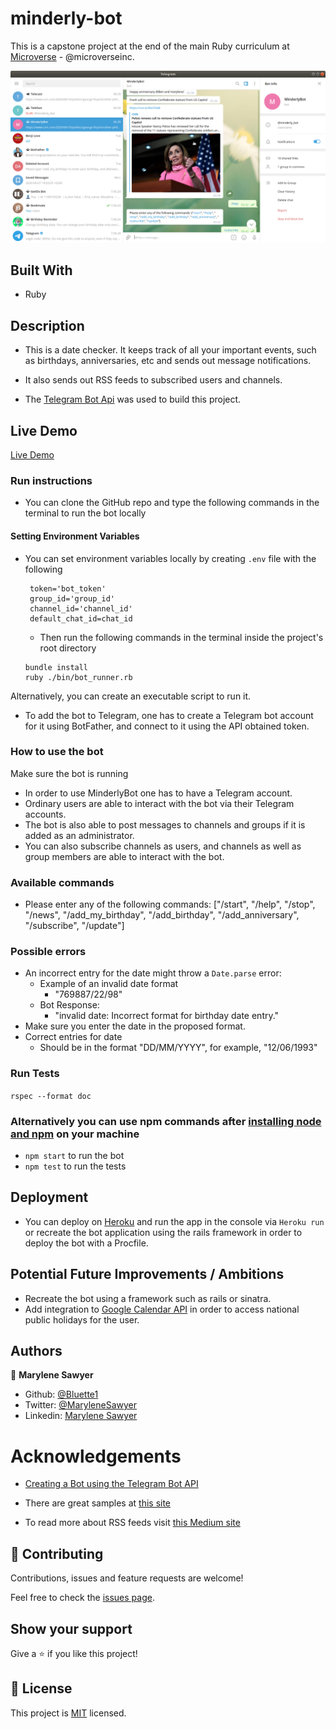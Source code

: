 # minderly-bot

This is a capstone project at the end of the main Ruby curriculum at [Microverse](https:www.microverse.org/) - @microverseinc.

![demopage](./public/images/screenshot.png)

## Built With

- Ruby 

## Description
- This is a date checker. It keeps track of all your important events, such as birthdays, anniversaries, etc and sends out message notifications.
- It also sends out RSS feeds to subscribed users and channels.

- The [Telegram Bot Api](https://core.telegram.org/bots/api) was used to build this project.

## Live Demo

[Live Demo](https://t.me/xextris_bot)

### Run instructions 
-  You can clone the GitHub repo and type the following commands in the terminal to run the bot locally 
#### Setting Environment Variables
- You can set environment variables locally by creating `.env` file with the following
   ```
    token='bot_token'
    group_id='group_id'
    channel_id='channel_id'
    default_chat_id=chat_id
    ```
  -  Then run the following commands in the terminal inside the project's root directory
    ```
    bundle install
    ruby ./bin/bot_runner.rb
    ```

 Alternatively, you can create an executable script to run it.
- To add the bot to Telegram, one has to create a Telegram bot account for it using BotFather, and connect to it using the API obtained token.

### How to use the bot
Make sure the bot is running
- In order to use MinderlyBot one has to have a Telegram account.
- Ordinary users are able to interact with the bot via their Telegram accounts.
- The bot is also able to post messages to channels and groups if it is added as an administrator.
- You can also subscribe channels as users, and channels as well as group members are able to interact
  with the bot.

### Available commands
- Please enter any of the following commands: ["/start", "/help", "/stop", "/news", "/add_my_birthday", "/add_birthday", "/add_anniversary", "/subscribe", "/update"]

### Possible errors
- An incorrect entry for the date might throw a `Date.parse` error: 
   - Example of an invalid date format
       - "769887/22/98"
   - Bot Response:
       - "invalid date: Incorrect format for birthday date entry."
- Make sure you enter the date in the proposed format.
- Correct entries for date
    - Should be in the format "DD/MM/YYYY", for example, "12/06/1993" 

### Run Tests
`rspec --format doc`

### Alternatively you can use npm commands after [installing node and npm](https://docs.npmjs.com/downloading-and-installing-node-js-and-npm) on your machine
- `npm start` to run the bot
- `npm test` to run the tests

## Deployment
- You can deploy on [Heroku](https://devcenter.heroku.com/categories/ruby-support) and run the app in the console via `Heroku run` or recreate the bot application using the rails framework in order to deploy the bot with a Procfile.

## Potential Future Improvements / Ambitions
- Recreate the bot using a framework such as rails or sinatra.
- Add integration to [Google Calendar API](https://console.developers.google.com) in order to access national public holidays for the user.

## Authors

👤 **Marylene Sawyer**
- Github: [@Bluette1](https://github.com/Bluette1)
- Twitter: [@MaryleneSawyer](https://twitter.com/MaryleneSawyer)
- Linkedin: [Marylene Sawyer](https://www.linkedin.com/in/marylene-sawyer-b4ba1295/)

# Acknowledgements
- [Creating a Bot using the Telegram Bot API](https://tutorials.botsfloor.com/creating-a-bot-using-the-telegram-bot-api-5d3caed3266d#.13ywsygju)

- There are great samples at [this site](https://core.telegram.org/bots/samples)
- To read more about RSS feeds visit [this Medium site](https://medium.com/@krandles/rss-and-ruby-its-really-simple-a32a8654733a)

## 🤝 Contributing

Contributions, issues and feature requests are welcome!

Feel free to check the [issues page](https://github.com/Bluette1/minderly-bot/issues).

## Show your support

Give a ⭐️ if you like this project!

## 📝 License

This project is [MIT](https://opensource.org/licenses/MIT) licensed.
